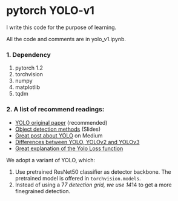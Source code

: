 # pytorch YOLO-v1

I write this code for the purpose of learning. 

All the code and comments are in yolo_v1.ipynb.

### 1. Dependency
1. pytorch 1.2
2. torchvision
3. numpy
4. matplotlib
5. tqdm

### 2. A list of recommend readings:
- [YOLO original paper](https://arxiv.org/pdf/1506.02640.pdf) (recommended)
- [Object detection methods](http://slazebni.cs.illinois.edu/fall18/lec09_detection.pdf) (Slides)
- [Great post about YOLO](https://medium.com/adventures-with-deep-learning/yolo-v1-part-1-cfb47135f81f) on Medium
- [Differences between YOLO, YOLOv2 and YOLOv3
](https://medium.com/@jonathan_hui/real-time-object-detection-with-yolo-yolov2-28b1b93e2088)
- [Great explanation of the Yolo Loss function](https://stats.stackexchange.com/questions/287486/yolo-loss-function-explanation)

We adopt a variant of YOLO, which:
1. Use pretrained ResNet50 classifier as detector backbone. The pretrained model is offered in `torchvision.models`.
2. Instead of using a 7*7 detection grid, we use 14*14 to get a more finegrained detection.
